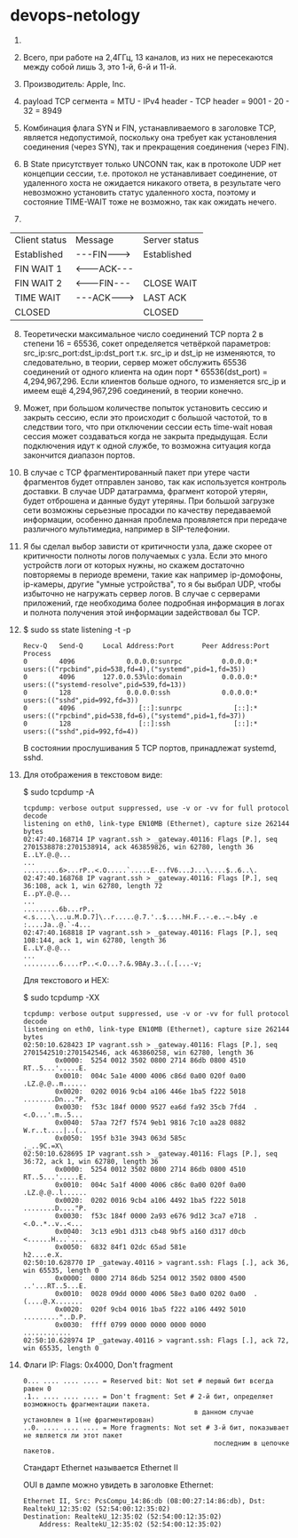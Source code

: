 

# devops-netology

1. 



2. Всего, при работе на 2,4ГГц, 13 каналов, из них не пересекаются между собой лишь 3, это 1-й, 6-й и 11-й.  
   


3. Производитель: Apple, Inc.

4. payload TCP сегмента = MTU - IPv4 header - TCP header = 9001 - 20 - 32 = 8949



5. Комбинация флага SYN и FIN, устанавливаемого в заголовке TCP, является недопустимой,
   поскольку она требует как установления соединения (через SYN), так и прекращения соединения (через FIN).



6. В State присутствует только UNCONN так, как в протоколе UDP нет концепции сессии, т.е. протокол
   не устанавливает соединение, от удаленного хоста не ожидается никакого ответа, в результате чего
   невозможно установить статус удаленного хоста, поэтому и состояние TIME-WAIT тоже не возможно, так как ожидать нечего.




7.  

<table>
<tr>
    <td> Client status</td>
    <td>Message</td>
    <td>Server status</td>
</tr>
<tr>
    <td>Established</td>
    <td>---FIN---></td>
    <td>Established</td>
</tr>
<tr>
    <td>FIN WAIT 1</td>
    <td><---ACK---</td>
    <td></td>
</tr>
<tr>
    <td>FIN WAIT 2</td>
    <td><---FIN---</td>
    <td>CLOSE WAIT</td>
</tr>
<tr>
    <td>TIME WAIT</td>
    <td>---ACK---></td>
    <td>LAST ACK</td>
</tr>
<tr>
    <td>CLOSED</td>
    <td></td>
    <td>CLOSED</td>
</tr>
</table>
   
8. Теоретически максимальное число соединений TCP порта 2 в степени 16 = 65536,
   сокет определяется четвёркой параметров: src_ip:src_port:dst_ip:dst_port т.к. src_ip  и dst_ip не изменяются, то
   следовательно, в теории, сервер может обслужить 65536 соединений от одного клиента на один порт * 65536(dst_port)  = 4,294,967,296.
   Если клиентов больше одного, то изменяется src_ip и имеем ещё 4,294,967,296 соединений, в теории конечно.
   

9. Может, при большом количестве попыток установить сессию и закрыть сессию, если это происходит
   с большой частотой, то в следствии того, что при отключении сессии есть time-wait новая сессия может создаваться когда не закрыта предыдущая.
   Если подключения идут к  одной службе, то возможна ситуация когда закончится диапазон портов. 

10. В случае с TCP фрагментированный пакет при утере части фрагментов будет отправлен заново,
    так как используется контроль доставки. В случае UDP датаграмма, фрагмент которой утерян, будет отброшена и данные будут утеряны.
    При большой загрузке сети возможны серьезные просадки по качеству передаваемой информации, особенно данная проблема
    проявляется при передаче различного мультимедиа, например в SIP-телефонии.

11. Я бы сделал выбор зависти от критичности узла, даже скорее от критичности полноты логов получаемых с узла.
    Если это много устройств логи от которых нужны, но скажем достаточно повторяемы в периоде времени,
    такие как например ip-домофоны, ip-камеры, другие "умные устройства", то я бы выбрал UDP, чтобы 
    избыточно не нагружать сервер логов. В случае с серверами приложений, где необходима более подробная 
    информация в логах и полнота получения этой информации задействовал бы TCP.

12. $ sudo ss  state listening -t -p

        Recv-Q   Send-Q     Local Address:Port       Peer Address:Port   Process                                                     
        0        4096             0.0.0.0:sunrpc          0.0.0.0:*       users:(("rpcbind",pid=538,fd=4),("systemd",pid=1,fd=35))   
        0        4096       127.0.0.53%lo:domain          0.0.0.0:*       users:(("systemd-resolve",pid=539,fd=13))                  
        0        128              0.0.0.0:ssh             0.0.0.0:*       users:(("sshd",pid=992,fd=3))                              
        0        4096                [::]:sunrpc             [::]:*       users:(("rpcbind",pid=538,fd=6),("systemd",pid=1,fd=37))   
        0        128                 [::]:ssh                [::]:*       users:(("sshd",pid=992,fd=4))  

    В состоянии прослушивания 5 TCP портов, принадлежат systemd, sshd.

13. Для отображения в текстовом виде:

    $ sudo tcpdump  -A 

        tcpdump: verbose output suppressed, use -v or -vv for full protocol decode
        listening on eth0, link-type EN10MB (Ethernet), capture size 262144 bytes
        02:47:40.168714 IP vagrant.ssh > _gateway.40116: Flags [P.], seq 2701538878:2701538914, ack 463859826, win 62780, length 36
        E..LY.@.@...
        ...
        .........6>...rP..<.O.....`.....E-..fV6...J...\....$..6..\.
        02:47:40.168768 IP vagrant.ssh > _gateway.40116: Flags [P.], seq 36:108, ack 1, win 62780, length 72
        E..pY.@.@...
        ...
        .........6b...rP..<.s....\...u.M.D.7]\..r.....@.7.'..$....hH.F..-.e..~.b4y .e :....Ja..@.`-4...
        02:47:40.168818 IP vagrant.ssh > _gateway.40116: Flags [P.], seq 108:144, ack 1, win 62780, length 36
        E..LY.@.@...
        ...
        .........6....rP..<.O...?.&.9BAy.3..(.[...-v;

    Для текстового и HEX:

    $ sudo tcpdump  -XX 

        tcpdump: verbose output suppressed, use -v or -vv for full protocol decode
        listening on eth0, link-type EN10MB (Ethernet), capture size 262144 bytes
        02:50:10.628423 IP vagrant.ssh > _gateway.40116: Flags [P.], seq 2701542510:2701542546, ack 463860258, win 62780, length 36
                0x0000:  5254 0012 3502 0800 2714 86db 0800 4510  RT..5...'.....E.
                0x0010:  004c 5a1e 4000 4006 c86d 0a00 020f 0a00  .LZ.@.@..m......
                0x0020:  0202 0016 9cb4 a106 446e 1ba5 f222 5018  ........Dn..."P.
                0x0030:  f53c 184f 0000 9527 ea6d fa92 35cb 7fd4  .<.O...'.m..5...
                0x0040:  57aa 72f7 f574 9eb1 9816 7c10 aa28 0882  W.r..t....|..(..
                0x0050:  195f b31e 3943 063d 585c                 ._..9C.=X\
        02:50:10.628695 IP vagrant.ssh > _gateway.40116: Flags [P.], seq 36:72, ack 1, win 62780, length 36
                0x0000:  5254 0012 3502 0800 2714 86db 0800 4510  RT..5...'.....E.
                0x0010:  004c 5a1f 4000 4006 c86c 0a00 020f 0a00  .LZ.@.@..l......
                0x0020:  0202 0016 9cb4 a106 4492 1ba5 f222 5018  ........D...."P.
                0x0030:  f53c 184f 0000 2a93 e676 9d12 3ca7 e718  .<.O..*..v..<...
                0x0040:  3c13 e9b1 d313 cb48 9bf5 a160 d317 d0cb  <......H...`....
                0x0050:  6832 84f1 02dc 65ad 581e                 h2....e.X.
        02:50:10.628770 IP _gateway.40116 > vagrant.ssh: Flags [.], ack 36, win 65535, length 0
                0x0000:  0800 2714 86db 5254 0012 3502 0800 4500  ..'...RT..5...E.
                0x0010:  0028 09dd 0000 4006 58e3 0a00 0202 0a00  .(....@.X.......
                0x0020:  020f 9cb4 0016 1ba5 f222 a106 4492 5010  ........."..D.P.
                0x0030:  ffff 0799 0000 0000 0000 0000            ............
        02:50:10.628974 IP _gateway.40116 > vagrant.ssh: Flags [.], ack 72, win 65535, length 0



14. Флаги IP:
    Flags: 0x4000, Don't fragment
        
        0... .... .... .... = Reserved bit: Not set # первый бит всегда равен 0
        .1.. .... .... .... = Don't fragment: Set # 2-й бит, определяет возможность фрагментации пакета.
                                                   в данном случае установлен в 1(не фрагментирован)   
        ..0. .... .... .... = More fragments: Not set # 3-й бит, показывает не является ли этот пакет
                                                        последним в цепочке пакетов.

    Стандарт Ethernet называется Ethernet II

    OUI в дампе можно увидеть в заголовке Ethernet:
            
        Ethernet II, Src: PcsCompu_14:86:db (08:00:27:14:86:db), Dst: RealtekU_12:35:02 (52:54:00:12:35:02)
        Destination: RealtekU_12:35:02 (52:54:00:12:35:02)
            Address: RealtekU_12:35:02 (52:54:00:12:35:02)






   
 
